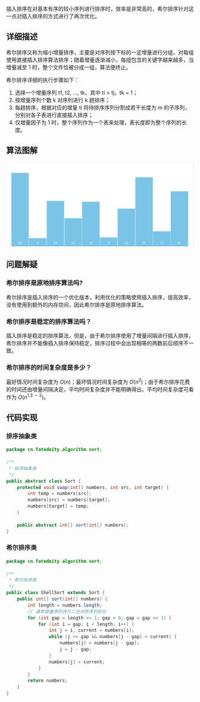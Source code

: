 
插入排序在对基本有序的较小序列进行排序时，效率是非常高的，希尔排序针对这一点对插入排序的方式进行了再次优化。

<!--more-->

## 详细描述

希尔排序又称为缩小增量排序，主要是对序列按下标的一定增量进行分组，对每组使用直接插入排序算法排序；随着增量逐渐减小，每组包含的关键字越来越多，当增量减至 1 时，整个文件恰被分成一组，算法便终止。

希尔排序详细的执行步骤如下：

1. 选择一个增量序列 t1, t2, ..., tk，其中 ti > tj，tk = 1；
2. 按增量序列个数 k 对序列进行 k 趟排序；​​
3. 每趟排序，根据对应的增量 ti 将待排序序列分割成若干长度为 m 的子序列，分别对各子表进行直接插入排序；
4. 仅增量因子为 1 时，整个序列作为一个表来处理，表长度即为整个序列的长度。

## 算法图解

![希尔排序](assets/希尔排序.gif)

## 问题解疑

### 希尔排序是原地排序算法吗?

希尔排序是插入排序的一个优化版本，利用优化的策略使用插入排序，提高效率，没有使用到额外的内存空间，因此希尔排序是原地排序算法。

### 希尔排序是稳定的排序算法吗？

插入排序是稳定的排序算法，但是，由于希尔排序使用了增量间隔进行插入排序，希尔排序并不能像插入排序保持稳定，排序过程中会出现相等的两数前后顺序不一致。

### 希尔排序的时间复杂度是多少？

最好情况时间复杂度为 $O(n)$；最坏情况时间复杂度为 $O(n^2)$；由于希尔排序花费的时间还由增量间隔决定，平均时间复杂度并不能明确得出，平均时间复杂度可看作为 $O(n^{1.3 \sim 2})$。

## 代码实现

### 排序抽象类

```java
package cn.fatedeity.algorithm.sort;

/**
 * 排序抽象类
 */
public abstract class Sort {
    protected void swap(int[] numbers, int src, int target) {
        int temp = numbers[src];
        numbers[src] = numbers[target];
        numbers[target] = temp;
    }

    public abstract int[] sort(int[] numbers);
}
```

### 希尔排序类

```java
package cn.fatedeity.algorithm.sort;

/**
 * 希尔排序类
 */
public class ShellSort extends Sort {
    public int[] sort(int[] numbers) {
        int length = numbers.length;
        // 通常增量序列进行二分对原序列拆分
        for (int gap = length >> 1; gap > 0; gap = gap >> 1) {
            for (int i = gap; i < length; i++) {
                int j = i, current = numbers[i];
                while (j >= gap && numbers[j - gap] > current) {
                    numbers[j] = numbers[j - gap];
                    j = j - gap;
                }
                numbers[j] = current;
            }
        }
        return numbers;
    }
}
```

